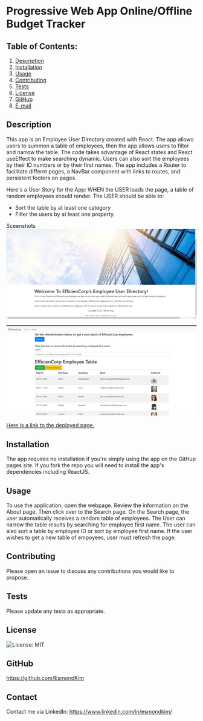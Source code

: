 # Progressive Web App Online/Offline Budget Tracker

## Table of Contents:

1. [Description](#description)
2. [Installation](#Installation)
3. [Usage](#Usage)
4. [Contributing](#Contributing)
5. [Tests](#Tests)
6. [License](#License)
7. [GitHub](#GitHub)
8. [E-mail](#E-mail)

## Description

This app is an Employee User Directory created with React. The app allows users to summon a table of employees, then the app allows users to filter and narrow the table. The code takes advantage of React states and React useEffect to make searching dynamic. Users can also sort the employees by their ID numbers or by their first names. The app includes a Router to facilitate differnt pages, a NavBar component with links to routes, and persistent footers on pages.

Here's a User Story for the App:
WHEN the USER loads the page,
a table of random employees should render.
The USER should be able to:

- Sort the table by at least one category
- Filter the users by at least one property.

Sceenshots
![Here is a screenshot of the About Page of the User Employee Directory.](/screenshots/screenshot1.jpg)

![Here is a screenshot of the Search Page of the User Employee Directory.](/screenshots/screenshot2.jpg)

[Here is a link to the deployed page.](https://esmondkim.github.io/ReactEmployeeDirectory/)<br>

## Installation

The app requires no installation if you're simply using the app on the GitHup pages site. If you fork the repo you will need to install the app's dependencies including ReactJS.

## Usage

To use the application, open the webpage. Review the information on the About page. Then click over to the Search page. On the Search page, the user automatically receives a random table of employees. The User can narrow the table results by searching for employee first name. The user can also sort a table by employee ID or sort by employee first name. If the user wishes to get a new table of empoyees, user must refresh the page.

## Contributing

Please open an issue to discuss any contributions you would like to propose.

## Tests

Please update any tests as appropriate.

## License

![License: MIT](https://img.shields.io/badge/License-MIT-yellow.svg)

## GitHub

https://github.com/EsmondKim

## Contact

Contact me via LinkedIn:
https://www.linkedin.com/in/esmondkim/

